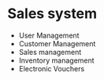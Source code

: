 # Sales system

* User Management
* Customer Management
* Sales management
* Inventory management
* Electronic Vouchers

